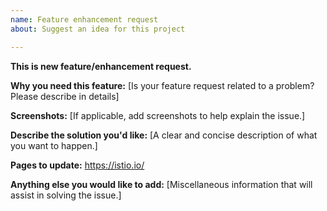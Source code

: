 ```yaml
---
name: Feature enhancement request
about: Suggest an idea for this project

---
```


**This is new feature/enhancement request.**

<!-- This section is for requesting new features/enhancements. -->

<!-- Before sumbitting this issue, please do fill in the following information. -->

**Why you need this feature:**
[Is your feature request related to a problem? Please describe in details]

**Screenshots:**
[If applicable, add screenshots to help explain the issue.]

**Describe the solution you'd like:**
[A clear and concise description of what you want to happen.]

**Pages to update:**
https://istio.io/

**Anything else you would like to add:**
[Miscellaneous information that will assist in solving the issue.]